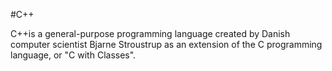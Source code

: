 #C++



C++is a general-purpose programming language created by Danish computer scientist Bjarne Stroustrup as an extension of the C programming language, or "C with Classes".